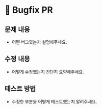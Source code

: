 # 🐛 Bugfix PR

## 문제 내용
- 어떤 버그였는지 설명해주세요.

## 수정 내용
- 어떻게 수정했는지 간단히 요약해주세요.

## 테스트 방법
- 수정한 부분을 어떻게 테스트했는지 알려주세요.
